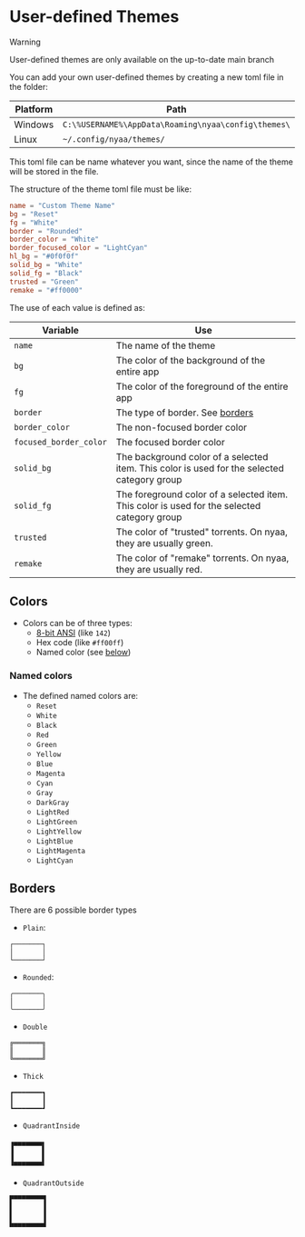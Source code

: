 # User-defined Themes

> [!WARNING]
> User-defined themes are only available on the up-to-date main branch

You can add your own user-defined themes by creating a new toml file in the folder:

| Platform | Path |
| --- | --- |
| Windows | `C:\%USERNAME%\AppData\Roaming\nyaa\config\themes\` |
| Linux | `~/.config/nyaa/themes/` |

This toml file can be name whatever you want, since the name of the theme will be stored in the file.

The structure of the theme toml file must be like:
```toml
name = "Custom Theme Name"
bg = "Reset"
fg = "White"
border = "Rounded"
border_color = "White"
border_focused_color = "LightCyan"
hl_bg = "#0f0f0f"
solid_bg = "White"
solid_fg = "Black"
trusted = "Green"
remake = "#ff0000"
```

The use of each value is defined as:

| Variable | Use |
| --- | --- |
| `name` | The name of the theme |
| `bg` | The color of the background of the entire app |
| `fg` | The color of the foreground of the entire app |
| `border` | The type of border. See [borders](#borders) |
| `border_color` | The non-focused border color |
| `focused_border_color` | The focused border color |
| `solid_bg` | The background color of a selected item. This color is used for the selected category group |
| `solid_fg` | The foreground color of a selected item. This color is used for the selected category group |
| `trusted` | The color of "trusted" torrents. On nyaa, they are usually green. |
| `remake` | The color of "remake" torrents. On nyaa, they are usually red. |

## Colors
- Colors can be of three types:
  - [8-bit ANSI](https://en.wikipedia.org/wiki/ANSI_escape_code#8-bit) (like `142`)
  - Hex code (like `#ff00ff`)
  - Named color (see [below](#Named-colors))

### Named colors
- The defined named colors are:
  - `Reset`
  - `White`
  - `Black`
  - `Red`
  - `Green`
  - `Yellow`
  - `Blue`
  - `Magenta`
  - `Cyan`
  - `Gray`
  - `DarkGray`
  - `LightRed`
  - `LightGreen`
  - `LightYellow`
  - `LightBlue`
  - `LightMagenta`
  - `LightCyan`

## Borders
There are 6 possible border types

- `Plain`:
```
┌───────┐
│       │
└───────┘
```

- `Rounded`:
```
╭───────╮
│       │
╰───────╯
```

- `Double`
```
╔═══════╗
║       ║
╚═══════╝
```

- `Thick`
```
┏━━━━━━━┓
┃       ┃
┗━━━━━━━┛
```

- `QuadrantInside`
```
▗▄▄▄▄▄▄▄▖
▐       ▌
▐       ▌
▝▀▀▀▀▀▀▀▘
```

- `QuadrantOutside`
```
▛▀▀▀▀▀▀▀▜
▌       ▐
▌       ▐
▙▄▄▄▄▄▄▄▟
```
